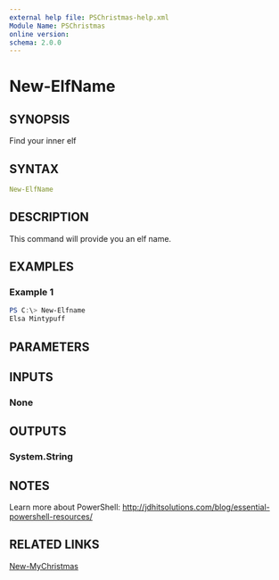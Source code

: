 ```yaml
---
external help file: PSChristmas-help.xml
Module Name: PSChristmas
online version: 
schema: 2.0.0
---
```


# New-ElfName

## SYNOPSIS

Find your inner elf

## SYNTAX

```yaml
New-ElfName
```

## DESCRIPTION

This command will provide you an elf name.

## EXAMPLES

### Example 1

```powershell
PS C:\> New-Elfname
Elsa Mintypuff
```

## PARAMETERS

## INPUTS

### None

## OUTPUTS

### System.String

## NOTES

Learn more about PowerShell: http://jdhitsolutions.com/blog/essential-powershell-resources/

## RELATED LINKS

[New-MyChristmas]()
